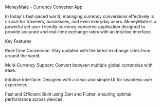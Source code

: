 MoneyMate - Currency Converter App

In today's fast-paced world, managing currency conversions effectively is crucial for travelers, businesses, and even everyday users. MoneyMate is a powerful yet user-friendly currency converter application designed to provide accurate and real-time exchange rates with an intuitive interface.

Key Features

Real-Time Conversion: Stay updated with the latest exchange rates from around the world.

Multi-Currency Support: Convert between multiple global currencies with ease.

Intuitive Interface: Designed with a clean and simple UI for seamless user experience.

Fast and Efficient: Built using Dart and Flutter, ensuring optimal performance across devices.

